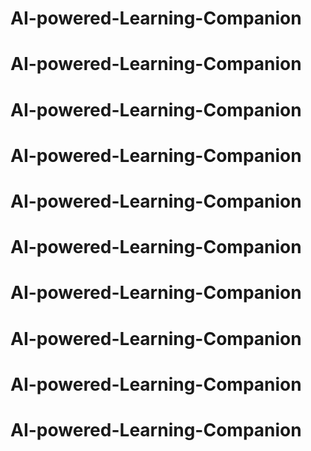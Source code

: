 # AI-powered-Learning-Companion
# AI-powered-Learning-Companion
# AI-powered-Learning-Companion
# AI-powered-Learning-Companion
# AI-powered-Learning-Companion
# AI-powered-Learning-Companion
# AI-powered-Learning-Companion
# AI-powered-Learning-Companion
# AI-powered-Learning-Companion
# AI-powered-Learning-Companion
